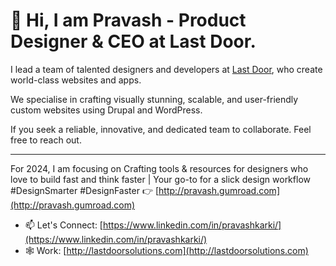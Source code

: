 # 👋 Hi, I am Pravash - Product Designer & CEO at Last Door.


I lead a team of talented designers and developers at [Last Door](http://lastdoorsolutions.com), who create world-class websites and apps. 

We specialise in crafting visually stunning, scalable, and user-friendly custom websites using Drupal and WordPress. 

If you seek a reliable, innovative, and dedicated team to collaborate. Feel free to reach out.

---

For 2024, I am focusing on Crafting tools & resources for designers who love to build fast and think faster | Your go-to for a slick design workflow #DesignSmarter #DesignFaster 👉 [http://pravash.gumroad.com](http://pravash.gumroad.com)

- 📫 Let's Connect: [https://www.linkedin.com/in/pravashkarki/](https://www.linkedin.com/in/pravashkarki/)
- 🕸 Work: [http://lastdoorsolutions.com](http://lastdoorsolutions.com)
